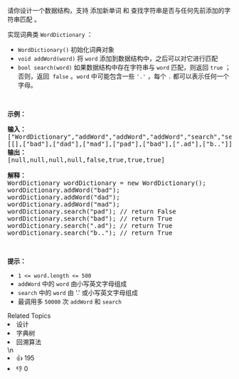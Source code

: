 <p>请你设计一个数据结构，支持 添加新单词 和 查找字符串是否与任何先前添加的字符串匹配 。</p>

<p>实现词典类 <code>WordDictionary</code> ：</p>

<ul>
	<li><code>WordDictionary()</code> 初始化词典对象</li>
	<li><code>void addWord(word)</code> 将 <code>word</code> 添加到数据结构中，之后可以对它进行匹配</li>
	<li><code>bool search(word)</code> 如果数据结构中存在字符串与 <code>word</code> 匹配，则返回 <code>true</code> ；否则，返回  <code>false</code> 。<code>word</code> 中可能包含一些 <code>'.'</code> ，每个 <code>.</code> 都可以表示任何一个字母。</li>
</ul>

<p> </p>

<p><strong>示例：</strong></p>

<pre>
<strong>输入：</strong>
["WordDictionary","addWord","addWord","addWord","search","search","search","search"]
[[],["bad"],["dad"],["mad"],["pad"],["bad"],[".ad"],["b.."]]
<strong>输出：</strong>
[null,null,null,null,false,true,true,true]

<strong>解释：</strong>
WordDictionary wordDictionary = new WordDictionary();
wordDictionary.addWord("bad");
wordDictionary.addWord("dad");
wordDictionary.addWord("mad");
wordDictionary.search("pad"); // return False
wordDictionary.search("bad"); // return True
wordDictionary.search(".ad"); // return True
wordDictionary.search("b.."); // return True
</pre>

<p> </p>

<p><strong>提示：</strong></p>

<ul>
	<li><code>1 <= word.length <= 500</code></li>
	<li><code>addWord</code> 中的 <code>word</code> 由小写英文字母组成</li>
	<li><code>search</code> 中的 <code>word</code> 由 '.' 或小写英文字母组成</li>
	<li>最调用多 <code>50000</code> 次 <code>addWord</code> 和 <code>search</code></li>
</ul>
<div><div>Related Topics</div><div><li>设计</li><li>字典树</li><li>回溯算法</li></div></div>\n<div><li>👍 195</li><li>👎 0</li></div>